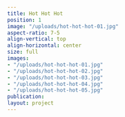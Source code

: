 ```yaml
---
title: Hot Hot Hot
position: 1
image: "/uploads/hot-hot-hot-01.jpg"
aspect-ratio: 7-5
align-vertical: top
align-horizontal: center
size: full
images:
- "/uploads/hot-hot-hot-01.jpg"
- "/uploads/hot-hot-hot-02.jpg"
- "/uploads/hot-hot-hot-03.jpg"
- "/uploads/hot-hot-hot-04.jpg"
- "/uploads/hot-hot-hot-05.jpg"
publication: 
layout: project
---
```


